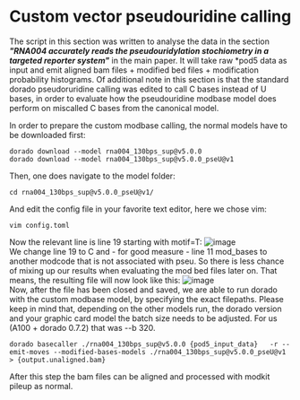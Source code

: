 # Custom vector pseudouridine calling

The script in this section was written to analyse the data in the section ***"RNA004 accurately reads the pseudouridylation stochiometry in a targeted reporter system"*** in the main paper. It will take raw *pod5 data as input and emit aligned bam files + modified bed files + modification probability histograms. Of additional note in this section is that the standard dorado pseudoruridine calling was edited to call C bases instead of U bases, in order to evaluate how the pseudouridine modbase model does perform on miscalled C bases from the canonical model.


In order to prepare the custom modbase calling, the normal models have to be downloaded first:  
```
dorado download --model rna004_130bps_sup@v5.0.0
dorado download --model rna004_130bps_sup@v5.0.0_pseU@v1
```  
Then, one does navigate to the model folder:  
```
cd rna004_130bps_sup@v5.0.0_pseU@v1/
```
And edit the config file in your favorite text editor, here we chose vim:  
```
vim config.toml
```
Now the relevant line is line 19 starting with motif=T:
![image](https://github.com/user-attachments/assets/69eee054-79b3-49dc-a2ac-b6fc9173070c)  
We change line 19 to C and - for good measure - line 11 mod_bases to another modcode that is not associated with pseu. So there is less chance of mixing up our results when evaluating the mod bed files later on. That means, the resulting file will now look like this:
![image](https://github.com/user-attachments/assets/4095586e-4921-423b-afc9-a0f13a1c7525)  
Now, after the file has been closed and saved, we are able to run dorado with the custom modbase model, by specifying the exact filepaths. Please keep in mind that, depending on the other models run, the dorado version and your graphic card model the batch size needs to be adjusted. For us (A100 + dorado 0.7.2) that was --b 320.
```
dorado basecaller ./rna004_130bps_sup@v5.0.0 {pod5_input_data}   -r --emit-moves --modified-bases-models ./rna004_130bps_sup@v5.0.0_pseU@v1 > {output.unaligned.bam}
```
After this step the bam files can be aligned and processed with modkit pileup as normal.



